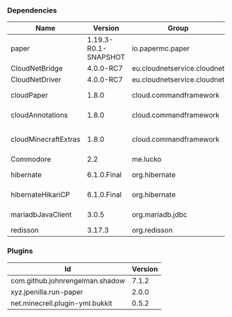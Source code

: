### Dependencies 

| Name                 | Version              | Group                       | ArtifactID             | 
|----------------------|----------------------|-----------------------------|------------------------|
| paper                | 1.19.3-R0.1-SNAPSHOT | io.papermc.paper            | paper                  |
| CloudNetBridge       | 4.0.0-RC7            | eu.cloudnetservice.cloudnet | bridge                 |
| CloudNetDriver       | 4.0.0-RC7            | eu.cloudnetservice.cloudnet | driver                 |
| cloudPaper           | 1.8.0                | cloud.commandframework      | cloud-paper            |
| cloudAnnotations     | 1.8.0                | cloud.commandframework      | cloud-annotations      |
| cloudMinecraftExtras | 1.8.0                | cloud.commandframework      | cloud-minecraft-extras |
| Commodore            | 2.2                  | me.lucko                    | commodore              |
| hibernate            | 6.1.0.Final          | org.hibernate               | hibernate-core         |
| hibernateHikariCP    | 6.1.0.Final          | org.hibernate               | hibernate-hikaricp     |
| mariadbJavaClient    | 3.0.5                | org.mariadb.jdbc            | mariadb-java-client    |
| redisson             | 3.17.3               | org.redisson                | redisson               |


### Plugins

| Id                              | Version | 
|---------------------------------|---------|
| com.github.johnrengelman.shadow | 7.1.2   |
| xyz.jpenilla.run-paper          | 2.0.0   |
| net.minecrell.plugin-yml.bukkit | 0.5.2   |